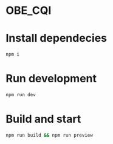 # OBE_CQI

# Install dependecies

```bash
npm i
```

# Run development

```bash
npm run dev
```

# Build and start

```bash
npm run build && npm run preview
```
